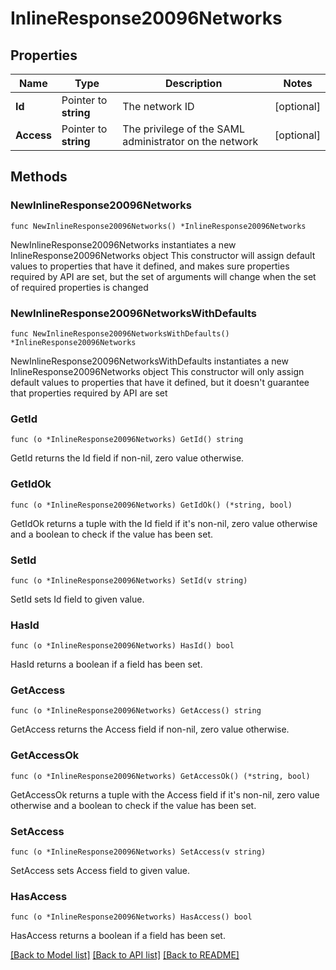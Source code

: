 # InlineResponse20096Networks

## Properties

Name | Type | Description | Notes
------------ | ------------- | ------------- | -------------
**Id** | Pointer to **string** | The network ID | [optional] 
**Access** | Pointer to **string** | The privilege of the SAML administrator on the network | [optional] 

## Methods

### NewInlineResponse20096Networks

`func NewInlineResponse20096Networks() *InlineResponse20096Networks`

NewInlineResponse20096Networks instantiates a new InlineResponse20096Networks object
This constructor will assign default values to properties that have it defined,
and makes sure properties required by API are set, but the set of arguments
will change when the set of required properties is changed

### NewInlineResponse20096NetworksWithDefaults

`func NewInlineResponse20096NetworksWithDefaults() *InlineResponse20096Networks`

NewInlineResponse20096NetworksWithDefaults instantiates a new InlineResponse20096Networks object
This constructor will only assign default values to properties that have it defined,
but it doesn't guarantee that properties required by API are set

### GetId

`func (o *InlineResponse20096Networks) GetId() string`

GetId returns the Id field if non-nil, zero value otherwise.

### GetIdOk

`func (o *InlineResponse20096Networks) GetIdOk() (*string, bool)`

GetIdOk returns a tuple with the Id field if it's non-nil, zero value otherwise
and a boolean to check if the value has been set.

### SetId

`func (o *InlineResponse20096Networks) SetId(v string)`

SetId sets Id field to given value.

### HasId

`func (o *InlineResponse20096Networks) HasId() bool`

HasId returns a boolean if a field has been set.

### GetAccess

`func (o *InlineResponse20096Networks) GetAccess() string`

GetAccess returns the Access field if non-nil, zero value otherwise.

### GetAccessOk

`func (o *InlineResponse20096Networks) GetAccessOk() (*string, bool)`

GetAccessOk returns a tuple with the Access field if it's non-nil, zero value otherwise
and a boolean to check if the value has been set.

### SetAccess

`func (o *InlineResponse20096Networks) SetAccess(v string)`

SetAccess sets Access field to given value.

### HasAccess

`func (o *InlineResponse20096Networks) HasAccess() bool`

HasAccess returns a boolean if a field has been set.


[[Back to Model list]](../README.md#documentation-for-models) [[Back to API list]](../README.md#documentation-for-api-endpoints) [[Back to README]](../README.md)


